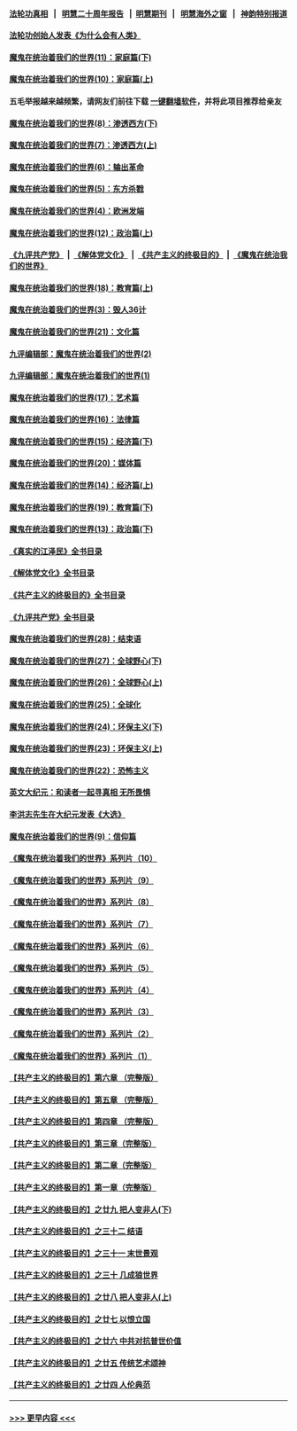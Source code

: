 #### [法轮功真相](https://github.com/gfw-breaker/truth/blob/master/README.md?t=0) &nbsp;&nbsp;|&nbsp;&nbsp; [明慧二十周年报告](https://github.com/gfw-breaker/mh-reports/blob/master/README.md?t=0) &nbsp;&nbsp;|&nbsp;&nbsp;[明慧期刊](https://github.com/gfw-breaker/mh-qikan) &nbsp;&nbsp;|&nbsp;&nbsp; [明慧海外之窗](https://github.com/gfw-breaker/mh-news/blob/master/README.md?t=0) &nbsp;&nbsp;|&nbsp;&nbsp; [神韵特别报道](https://github.com/gfw-breaker/mh-news/blob/master/shenyun.md?t=0)
#### [法轮功创始人发表《为什么会有人类》](../pages/nsc422/n13912117.md?t=02192143) 
#### [魔鬼在统治着我们的世界(11)：家庭篇(下)](../pages/nsc422/n10440961.md?t=02192143) 
#### [魔鬼在统治着我们的世界(10)：家庭篇(上)](../pages/nsc422/n10435448.md?t=02192143) 
#### 五毛举报越来越频繁，请网友们前往下载 [一键翻墙软件](https://github.com/gfw-breaker/ssr-accounts)，并将此项目推荐给亲友
#### [魔鬼在统治着我们的世界(8)：渗透西方(下)](../pages/nsc422/n10429603.md?t=02192143) 
#### [魔鬼在统治着我们的世界(7)：渗透西方(上)](../pages/nsc422/n10426013.md?t=02192143) 
#### [魔鬼在统治着我们的世界(6)：输出革命](../pages/nsc422/n10421536.md?t=02192143) 
#### [魔鬼在统治着我们的世界(5)：东方杀戮](../pages/nsc422/n10417707.md?t=02192143) 
#### [魔鬼在统治着我们的世界(4)：欧洲发端](../pages/nsc422/n10414890.md?t=02192143) 
#### [魔鬼在统治着我们的世界(12)：政治篇(上)](../pages/nsc422/n10444576.md?t=02192143) 
#### [《九评共产党》](https://github.com/begood0513/9ping.md/blob/master/README.md) &nbsp;|&nbsp; [《解体党文化》](../../../../jtdwh.md/blob/master/README.md)  &nbsp;|&nbsp; [《共产主义的终极目的》](../../../../gczydzjmd.md/blob/master/README.md) &nbsp;|&nbsp; [《魔鬼在统治我们的世界》](../../../../mgztzwmdsj.md/blob/master/README.md) 
#### [魔鬼在统治着我们的世界(18)：教育篇(上)](../pages/nsc422/n10526970.md?t=02192143) 
#### [魔鬼在统治着我们的世界(3)：毁人36计](../pages/nsc422/n10411583.md?t=02192143) 
#### [魔鬼在统治着我们的世界(21)：文化篇](../pages/nsc422/n10597706.md?t=02192143) 
#### [九评编辑部：魔鬼在统治着我们的世界(2)](../pages/nsc422/n10410036.md?t=02192143) 
#### [九评编辑部：魔鬼在统治着我们的世界(1)](../pages/nsc422/n10406825.md?t=02192143) 
#### [魔鬼在统治着我们的世界(17)：艺术篇](../pages/nsc422/n10499093.md?t=02192143) 
#### [魔鬼在统治着我们的世界(16)：法律篇](../pages/nsc422/n10485969.md?t=02192143) 
#### [魔鬼在统治着我们的世界(15)：经济篇(下)](../pages/nsc422/n10469975.md?t=02192143) 
#### [魔鬼在统治着我们的世界(20)：媒体篇](../pages/nsc422/n10586579.md?t=02192143) 
#### [魔鬼在统治着我们的世界(14)：经济篇(上)](../pages/nsc422/n10457370.md?t=02192143) 
#### [魔鬼在统治着我们的世界(19)：教育篇(下)](../pages/nsc422/n10564808.md?t=02192143) 
#### [魔鬼在统治着我们的世界(13)：政治篇(下)](../pages/nsc422/n10448270.md?t=02192143) 
#### [《真实的江泽民》全书目录](../pages/nsc422/n13721399.md?t=02192143) 
#### [《解体党文化》全书目录](../pages/nsc422/n13721157.md?t=02192143) 
#### [《共产主义的终极目的》全书目录](../pages/nsc422/n13721048.md?t=02192143) 
#### [《九评共产党》全书目录](../pages/nsc422/n13708085.md?t=02192143) 
#### [魔鬼在统治着我们的世界(28)：结束语](../pages/nsc422/n10936246.md?t=02192143) 
#### [魔鬼在统治着我们的世界(27)：全球野心(下)](../pages/nsc422/n10928319.md?t=02192143) 
#### [魔鬼在统治着我们的世界(26)：全球野心(上)](../pages/nsc422/n10900318.md?t=02192143) 
#### [魔鬼在统治着我们的世界(25)：全球化](../pages/nsc422/n10788205.md?t=02192143) 
#### [魔鬼在统治着我们的世界(24)：环保主义(下)](../pages/nsc422/n10695307.md?t=02192143) 
#### [魔鬼在统治着我们的世界(23)：环保主义(上)](../pages/nsc422/n10688613.md?t=02192143) 
#### [魔鬼在统治着我们的世界(22)：恐怖主义](../pages/nsc422/n10614727.md?t=02192143) 
#### [英文大纪元：和读者一起寻真相 无所畏惧](../pages/nsc422/n12542027.md?t=02192143) 
#### [李洪志先生在大纪元发表《大选》](../pages/nsc422/n12534746.md?t=02192143) 
#### [魔鬼在统治着我们的世界(9)：信仰篇](../pages/nsc422/n10432159.md?t=02192143) 
#### [《魔鬼在统治着我们的世界》系列片（10）](../pages/nsc422/n12292670.md?t=02192143) 
#### [《魔鬼在统治着我们的世界》系列片（9）](../pages/nsc422/n12290859.md?t=02192143) 
#### [《魔鬼在统治着我们的世界》系列片（8）](../pages/nsc422/n12287445.md?t=02192143) 
#### [《魔鬼在统治着我们的世界》系列片（7）](../pages/nsc422/n12283425.md?t=02192143) 
#### [《魔鬼在统治着我们的世界》系列片（6）](../pages/nsc422/n12282314.md?t=02192143) 
#### [《魔鬼在统治着我们的世界》系列片（5）](../pages/nsc422/n12281419.md?t=02192143) 
#### [《魔鬼在统治着我们的世界》系列片（4）](../pages/nsc422/n12274024.md?t=02192143) 
#### [《魔鬼在统治着我们的世界》系列片（3）](../pages/nsc422/n12271322.md?t=02192143) 
#### [《魔鬼在统治着我们的世界》系列片（2）](../pages/nsc422/n12269049.md?t=02192143) 
#### [《魔鬼在统治着我们的世界》系列片（1）](../pages/nsc422/n12267575.md?t=02192143) 
#### [【共产主义的终极目的】第六章 （完整版）](../pages/nsc422/n11428913.md?t=02192143) 
#### [【共产主义的终极目的】第五章 （完整版）](../pages/nsc422/n11428912.md?t=02192143) 
#### [【共产主义的终极目的】第四章 （完整版）](../pages/nsc422/n11428907.md?t=02192143) 
#### [【共产主义的终极目的】第三章（完整版）](../pages/nsc422/n11428848.md?t=02192143) 
#### [【共产主义的终极目的】第二章（完整版）](../pages/nsc422/n11428831.md?t=02192143) 
#### [【共产主义的终极目的】第一章（完整版）](../pages/nsc422/n11417651.md?t=02192143) 
#### [【共产主义的终极目的】之廿九 把人变非人(下)](../pages/nsc422/n11344140.md?t=02192143) 
#### [【共产主义的终极目的】之三十二 结语](../pages/nsc422/n11360535.md?t=02192143) 
#### [【共产主义的终极目的】之三十一 末世景观](../pages/nsc422/n11351129.md?t=02192143) 
#### [【共产主义的终极目的】之三十 几成狼世界](../pages/nsc422/n11348280.md?t=02192143) 
#### [【共产主义的终极目的】之廿八 把人变非人(上)](../pages/nsc422/n11340492.md?t=02192143) 
#### [【共产主义的终极目的】之廿七 以恨立国](../pages/nsc422/n11336944.md?t=02192143) 
#### [【共产主义的终极目的】之廿六 中共对抗普世价值](../pages/nsc422/n11324785.md?t=02192143) 
#### [【共产主义的终极目的】之廿五 传统艺术颂神](../pages/nsc422/n11296396.md?t=02192143) 
#### [【共产主义的终极目的】之廿四 人伦典范](../pages/nsc422/n11296397.md?t=02192143) 

----
#### [ >>> 更早内容 <<< ](../indexes/nsc422-earlier.md)
